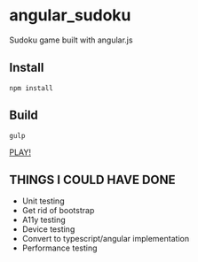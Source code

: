 angular_sudoku
==============

Sudoku game built with angular.js

## Install
```
npm install
```
## Build
```
gulp
```

[PLAY!](http://localhost:8080)


## THINGS I COULD HAVE DONE
- Unit testing
- Get rid of bootstrap
- A11y testing
- Device testing
- Convert to typescript/angular implementation
- Performance testing
